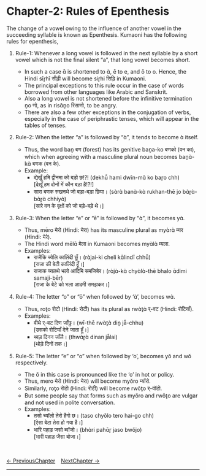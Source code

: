 # Chapter-2: Rules of Epenthesis

The change of a vowel owing to the influence of another vowel in the succeeding syllable is known as Epenthesis. Kumaoni has the following rules for epenthesis,

1. Rule-1: Whenever a long vowel is followed in the next syllable by a short vowel which is not the final silent “a”, that long vowel becomes short.
   - In such a case ɑ̄ is shortened to ɑ̀, ē to e, and ō to o. Hence, the Hindi sīr̥hī सीढ़ी will become sir̥hi सिढ़ि in Kumaoni.
   - The principal exceptions to this rule occur in the case of words borrowed from other languages like Arabic and Sanskrit.
   - Also a long vowel is not shortened before the infinitive termination n̥o णो, as in risɑ̄n̥o रिसाणो, to be angry.
   - There are also a few other exceptions in the conjugation of verbs, especially in the case of periphrastic tenses, which will appear in the tables of tenses.

2. Rule-2: When the letter “a” is followed by “ɑ̀”, it tends to become ɑ̀ itself.
   - Thus, the word ban̥ बण (forest) has its genitive ban̥a-ko बणको (वन का), which when agreeing with a masculine plural noun becomes ban̥ɑ̀-kɑ̀ बणक (वन के).
   - Example:
     - द्येखूँ हमि द्वीनमा को बड़ो छ!?! (dekhū̃ hami dwīn-mɑ̄ ko bar̥o chh)<br>
     [देखूँ हम दोनों में कौन बड़ा है!?!]
     - सारा बणक रुखनथे जो बड़ा-बड़ा छिया। (sɑ̀rɑ̀ banɑ̀-kɑ̀ rukhan-thē jo bɑ̀r̥ɑ̀-bɑ̀r̥ɑ̀ chhiyɑ̀)<br>
     [सारे वन के वृक्षों को जो बड़े-बड़े थे।]

3. Rule-3: When the letter “e” or “ē” is followed by “ɑ̀”, it becomes yɑ̀. 
   - Thus, mēro मेरो (Hindi: मेरा) has its masculine plural as myɑ̀rɑ̀ म्यर (Hindi: मेरे).
   - The Hindi word mēlɑ̄ मेला in Kumaoni becomes myɑ̀lɑ̀ म्यला.
   - Examples:
     - राजैकि च्येलि कालिंदी छूँ। (rɑ̀jai-ki cheli kɑ̄lindī chhū̃)<br>
     [राजा की बेटी कालिंदी हूँ।]
     - राजाक च्यलथे भलो आदिमि समजिबेर। (rɑ̀jɑ̀-kɑ̀ chyɑ̀lɑ̀-thē bhalo ɑ̄dimi samaji-bēr)<br>
     [राजा के बेटे को भला आदमी समझकर।]

4. Rule-4: The letter “o” or “ō” when followed by ‘ɑ̀’, becomes wɑ̀.
   - Thus, rot̥o रोटो (Hindi: रोटी) has its plural as rwɑ̀t̥ɑ̀ र्-वट (Hindi: रोटियाँ).
   - Examples: 
     - वीथे र्-वट दिण जाँछु। (wī-thē rwɑ̀t̥ɑ̀ din̥ jā̃-chhu)<br>
     [उसको रोटियाँ देने जाता हूँ।]
     - थ्वड़ दिनन जाँलै। (thwɑ̀r̥ɑ̀ dinan jā̃lai)<br>
     [थोड़े दिनों तक।]

5. Rule-5: The letter “e” or “o” when followed by ‘o’, becomes yŏ and wŏ respectively. 
   - The ŏ in this case is pronounced like the ‘o’ in hot or policy.
   - Thus, mero मेरो (Hindi: मेरा) will become myŏro म्यॉरो. 
   - Similarly, rot̥o रोटो (Hindi: रोटी) will become rwŏt̥o र्-वॉटो.
   - But some people say that forms such as myŏro and rwŏt̥o are vulgar and not used in polite conversation.
   - Examples:
     - तसो च्यॉलो तेरो हैगो छ। (taso chyŏlo tero hai-go chh)<br>
     [ऐसा बेटा तेरा हो गया है।]
     - भारि पहाड़ जसो ब्वॉजो। (bhɑ̀ri pahɑ̄r̥ jaso bwŏjo)<br>
     [भारी पहाड़ जैसा बोजा।]

<br>

[<- PreviousChapter](/major/01_VowelTypes.md) &ensp; [NextChapter ->](/major/03_Miscellaneous.md)

---